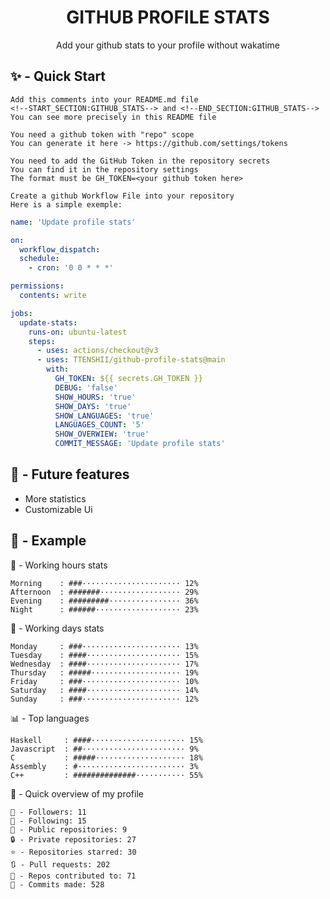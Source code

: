 <h1 align="center">GITHUB PROFILE STATS</h1>
<p align="center">Add your github stats to your profile without wakatime</p>

## ✨ - Quick Start
```
Add this comments into your README.md file
<!--START_SECTION:GITHUB_STATS--> and <!--END_SECTION:GITHUB_STATS-->
You can see more precisely in this README file
```
```
You need a github token with "repo" scope
You can generate it here -> https://github.com/settings/tokens
```
```
You need to add the GitHub Token in the repository secrets
You can find it in the repository settings
The format must be GH_TOKEN=<your github token here>
```
```
Create a github Workflow File into your repository
Here is a simple exemple:
```
```yml
name: 'Update profile stats'

on:
  workflow_dispatch:
  schedule:
    - cron: '0 0 * * *'

permissions:
  contents: write

jobs:
  update-stats:
    runs-on: ubuntu-latest
    steps:
      - uses: actions/checkout@v3
      - uses: TTENSHII/github-profile-stats@main
        with:
          GH_TOKEN: ${{ secrets.GH_TOKEN }}
          DEBUG: 'false'
          SHOW_HOURS: 'true'
          SHOW_DAYS: 'true'
          SHOW_LANGUAGES: 'true'
          LANGUAGES_COUNT: '5'
          SHOW_OVERWIEW: 'true'
          COMMIT_MESSAGE: 'Update profile stats'
```

## 🔖 - Future features
- More statistics
- Customizable Ui

## 📘 - Example

<!--START_SECTION:GITHUB_STATS-->
🌉 - Working hours stats
```text
Morning    : ###······················ 12%
Afternoon  : #######·················· 29%
Evening    : #########················ 36%
Night      : ######··················· 23%
```
📅 - Working days stats
```text
Monday     : ###······················ 13%
Tuesday    : ####····················· 15%
Wednesday  : ####····················· 17%
Thursday   : #####···················· 19%
Friday     : ###······················ 10%
Saturday   : ####····················· 14%
Sunday     : ###······················ 12%
```
📊 - Top languages
```text
Haskell     : ####····················· 15%
Javascript  : ##······················· 9%
C           : #####···················· 18%
Assembly    : #························ 3%
C++         : ##############··········· 55%
```
🎏 - Quick overview of my profile
```text
👥 - Followers: 11
👤 - Following: 15
📂 - Public repositories: 9
🔒 - Private repositories: 27
⭐ - Repositories starred: 30
🔃 - Pull requests: 202
🐲 - Repos contributed to: 71
🍃 - Commits made: 528
```
<!--END_SECTION:GITHUB_STATS-->
